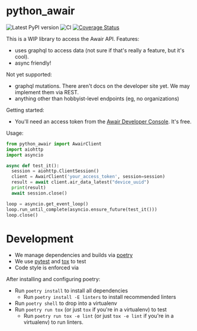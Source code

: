 # python_awair

![Latest PyPI version](https://img.shields.io/pypi/v/python_awair.svg)
![CI](https://github.com/ahayworth/python_awair/workflows/CI/badge.svg?branch=master)
[![Coverage Status](https://coveralls.io/repos/github/ahayworth/python_awair/badge.svg?branch=master)](https://coveralls.io/github/ahayworth/python_awair?branch=master)

This is a WIP library to access the Awair API.
Features:
- uses graphql to access data (not sure if that's really a feature, but it's cool).
- async friendly!

Not yet supported:
- graphql mutations. There aren't docs on the developer site yet. We may implement them
  via REST.
- anything other than hobbyist-level endpoints (eg, no organizations)

Getting started:
- You'll need an access token from the [Awair Developer Console](https://developer.getawair.com/console). It's free.

Usage:

```python
from python_awair import AwairClient
import aiohttp
import asyncio

async def test_it():
  session = aiohttp.ClientSession()
  client = AwairClient('your_access_token', session=session)
  result = await client.air_data_latest("device_uuid")
  print(result)
  await session.close()

loop = asyncio.get_event_loop()
loop.run_until_complete(asyncio.ensure_future(test_it()))
loop.close()
```

# Development

- We manage dependencies and builds via [poetry](https://python-poetry.org)
- We use [pytest](https://github.com/pytest-dev/pytest) and [tox](https://github.com/tox-dev/tox) to test
- Code style is enforced via

After installing and configuring poetry:
- Run `poetry install` to install all dependencies
  - Run `poetry install -E linters` to install recommended linters
- Run `poetry shell` to drop into a virtualenv
- Run `poetry run tox` (or just `tox` if you're in a virtualenv) to test
  - Run `poetry run tox -e lint` (or just `tox -e lint` if you're in a virtualenv) to run linters.

